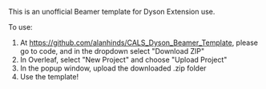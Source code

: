 This is an unofficial Beamer template for Dyson Extension use.

To use:
1. At https://github.com/alanhinds/CALS_Dyson_Beamer_Template, please go to code, and in the dropdown select "Download ZIP"
2. In Overleaf, select "New Project" and choose "Upload Project"
3. In the popup window, upload the downloaded .zip folder
4. Use the template!

